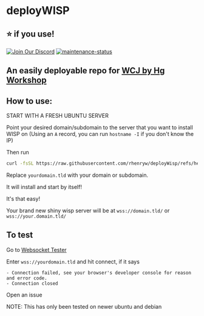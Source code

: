 # deployWISP
## ⭐️ if you use!

[![Join Our Discord](https://img.shields.io/badge/Join%20Our-Discord-purple)](https://discord.gg/redlv) [![maintenance-status](https://img.shields.io/badge/maintenance-passively--maintained-yellowgreen.svg)](https://github.com/rhenryw/deployWisp/commits/main/)

## An easily deployable repo for [WCJ by Hg Workshop](https://github.com/MercuryWorkshop/wisp-client-js)

How to use:
---


START WITH A FRESH UBUNTU SERVER


Point your desired domain/subdomain to the server that you want to install WISP on (Using an `A` record, you can run `hostname -I` if you don't know the IP)

Then run
```bash
curl -fsSL https://raw.githubusercontent.com/rhenryw/deployWisp/refs/heads/main/install.sh | bash -s yourdomain.tld

```
Replace `yourdomain.tld` with your domain or subdomain.

It will install and start by itself!

It's that easy!

Your brand new shiny wisp server will be at `wss://domain.tld/` or `wss://your.domain.tld/`

To test
---
Go to [Websocket Tester](https://piehost.com/websocket-tester)

Enter `wss://yourdomain.tld` and hit connect, if it says 

```
- Connection failed, see your browser's developer console for reason and error code.
- Connection closed
```

Open an issue

NOTE: This has only been tested on newer ubuntu and debian
